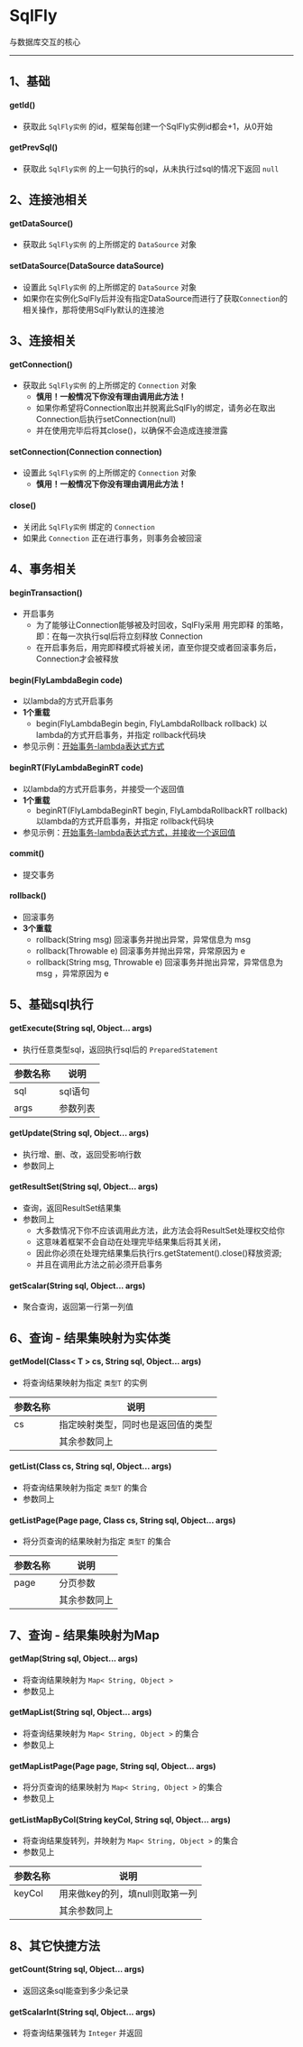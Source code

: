 # SqlFly 
与数据库交互的核心

---

##  1、基础
#### getId()
- 获取此 `SqlFly实例` 的id，框架每创建一个SqlFly实例id都会+1，从0开始 

#### getPrevSql()
- 获取此 `SqlFly实例` 的上一句执行的sql，从未执行过sql的情况下返回 `null`


##  2、连接池相关
#### getDataSource()
- 获取此 `SqlFly实例` 的上所绑定的 `DataSource` 对象

#### setDataSource(DataSource dataSource)
- 设置此 `SqlFly实例` 的上所绑定的 `DataSource` 对象 <br/>
- 如果你在实例化SqlFly后并没有指定DataSource而进行了获取`Connection`的相关操作，那将使用SqlFly默认的连接池


##  3、连接相关
#### getConnection()
- 获取此 `SqlFly实例` 的上所绑定的 `Connection` 对象
	- **慎用！一般情况下你没有理由调用此方法！**
	- 如果你希望将Connection取出并脱离此SqlFly的绑定，请务必在取出Connection后执行setConnection(null) 
	- 并在使用完毕后将其close()，以确保不会造成连接泄露

#### setConnection(Connection connection)
- 设置此 `SqlFly实例` 的上所绑定的 `Connection` 对象 <br/>
	- **慎用！一般情况下你没有理由调用此方法！**

#### close()
- 关闭此 `SqlFly实例` 绑定的 `Connection` <br/>
- 如果此 `Connection` 正在进行事务，则事务会被回滚 


##  4、事务相关
#### beginTransaction()
- 开启事务
	- 为了能够让Connection能够被及时回收，SqlFly采用 用完即释 的策略，即：在每一次执行sql后将立刻释放 Connection
	- 在开启事务后，用完即释模式将被关闭，直至你提交或者回滚事务后，Connection才会被释放

#### begin(FlyLambdaBegin code)
- 以lambda的方式开启事务
- **1个重载**
	- begin(FlyLambdaBegin begin, FlyLambdaRollback rollback)	以lambda的方式开启事务，并指定 rollback代码块 
- 参见示例：[开始事务-lambda表达式方式](use/transaction?id=开始事务-lambda表达式方式)

#### beginRT(FlyLambdaBeginRT code)
- 以lambda的方式开启事务，并接受一个返回值
- **1个重载**
	- beginRT(FlyLambdaBeginRT begin, FlyLambdaRollbackRT rollback)	以lambda的方式开启事务，并指定 rollback代码块 
- 参见示例：[开始事务-lambda表达式方式，并接收一个返回值](use/transaction?id=开始事务-lambda表达式方式，并接收一个返回值)




#### commit() 
- 提交事务

#### rollback()
- 回滚事务
- **3个重载**
	- rollback(String msg)	回滚事务并抛出异常，异常信息为 msg 
	- rollback(Throwable e)	回滚事务并抛出异常，异常原因为 e 
	- rollback(String msg, Throwable e)	回滚事务并抛出异常，异常信息为 msg ，异常原因为 e 


##  5、基础sql执行
#### getExecute(String sql, Object... args)
- 执行任意类型sql，返回执行sql后的 `PreparedStatement`

| 参数名称	| 说明		|
| --------	| --------	|
| sql		| sql语句	|
| args		| 参数列表	|

#### getUpdate(String sql, Object... args)
- 执行增、删、改，返回受影响行数
- 参数同上

#### getResultSet(String sql, Object... args)
- 查询，返回ResultSet结果集
- 参数同上
	* 大多数情况下你不应该调用此方法，此方法会将ResultSet处理权交给你
	* 这意味着框架不会自动在处理完毕结果集后将其关闭， 
	* 因此你必须在处理完结果集后执行rs.getStatement().close()释放资源; 
	* 并且在调用此方法之前必须开启事务

#### getScalar(String sql, Object... args)
- 聚合查询，返回第一行第一列值


##  6、查询 - 结果集映射为实体类
#### getModel(Class< T > cs, String sql, Object... args)
- 将查询结果映射为指定 `类型T` 的实例

| 参数名称	| 说明								|
| --------	| --------							|
| cs		| 指定映射类型，同时也是返回值的类型  |
|			| 其余参数同上						|


#### getList(Class<T> cs, String sql, Object... args)
- 将查询结果映射为指定 `类型T` 的集合 
- 参数同上

#### getListPage(Page page, Class<T> cs, String sql, Object... args)
- 将分页查询的结果映射为指定 `类型T` 的集合

| 参数名称	| 说明			|
| --------	| --------		|
| page		| 分页参数		|
|			| 其余参数同上	|


## 7、查询 - 结果集映射为Map
#### getMap(String sql, Object... args)
- 将查询结果映射为 `Map< String, Object >`
- 参数见上 

#### getMapList(String sql, Object... args)
- 将查询结果映射为 `Map< String, Object >` 的集合 
- 参数见上 

#### getMapListPage(Page page, String sql, Object... args)
- 将分页查询的结果映射为 `Map< String, Object >` 的集合 
- 参数见上 

#### getListMapByCol(String keyCol, String sql, Object... args)
- 将查询结果旋转列，并映射为 `Map< String, Object >` 的集合 
- 参数见上 

| 参数名称	| 说明								|
| --------	| --------							|
| keyCol	| 用来做key的列，填null则取第一列	|
|			| 其余参数同上						|


## 8、其它快捷方法
#### getCount(String sql, Object... args)
- 返回这条sql能查到多少条记录

#### getScalarInt(String sql, Object... args)
- 将查询结果强转为 `Integer` 并返回










